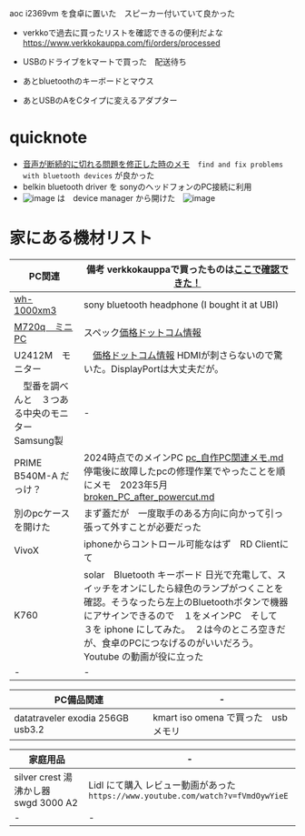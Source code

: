 

aoc i2369vm を食卓に置いた　スピーカー付いていて良かった

* verkkoで過去に買ったリストを確認できるの便利だよな　https://www.verkkokauppa.com/fi/orders/processed

* USBのドライブをkマートで買った　配送待ち
* あとbluetoothのキーボードとマウス
* あとUSBのAをCタイプに変えるアダプター

# quicknote
* [音声が断続的に切れる問題を修正した時のメモ](https://gist.github.com/jamad/125083a95e2726b466716adad90b0c94)　`find and fix problems with bluetooth devices` が良かった
* belkin bluetooth driver を sonyのヘッドフォンのPC接続に利用
* ![image](https://github.com/user-attachments/assets/bfe9f7f1-5cf2-48aa-8146-d9be96d53f36) は　device manager から開けた　![image](https://github.com/user-attachments/assets/38b4b730-82bf-491a-8d2b-aca6c2afcdf7)


# 家にある機材リスト


|PC関連|備考  verkkokauppaで買ったものは[ここで確認できた！](https://gist.github.com/jamad/8115b7f7d656f5f9d620312fae3dbf3f) |
|-|-|
|[wh-1000xm3](https://gist.github.com/jamad/faf88804122925815f7d3653ccb378bb)| sony bluetooth headphone (I bought it at UBI)|
|[M720q　ミニPC](https://github.com/jamad/practicePython/issues/28)  |スペック[価格ドットコム情報](https://kakaku.com/item/K0001377714/spec/?lid=spec_anchorlink_details#tab) |
|U2412M　モニター　|　[価格ドットコム情報](https://kakaku.com/item/K0000363216/spec/) HDMIが刺さらないので驚いた。DisplayPortは大丈夫だが。|
|　型番を調べんと　３つある中央のモニター　Samsung製　|-|
|PRIME B540M-A だっけ？  |2024時点でのメインPC  [pc_自作PC関連メモ.md](https://github.com/jamad/markdown_devlog/blob/main/markdown_files/pc_%E8%87%AA%E4%BD%9CPC%E9%96%A2%E9%80%A3%E3%83%A1%E3%83%A2.md)  停電後に故障したpcの修理作業でやったことを順にメモ　2023年5月　 [broken_PC_after_powercut.md](https://github.com/jamad/markdown_devlog/blob/main/markdown_files/broken_PC_after_powercut.md) |
|別のpcケースを開けた|まず蓋だが　一度取手のある方向に向かって引っ張って外すことが必要だった|
|VivoX|iphoneからコントロール可能なはず　RD Clientにて|
| K760 | solar　Bluetooth キーボード    日光で充電して、スイッチをオンにしたら緑色のランプがつくことを確認。そうなったら左上のBluetoothボタンで機器にアサインできるので　１をメインPC　そして　３を iphone にしてみた。　２は今のところ空きだが、食卓のPCにつなげるのがいいだろう。　Youtube の動画が役に立った|
|-|-|

|PC備品関連|-|
|-|-|
|datatraveler exodia 256GB usb3.2| kmart iso omena で買った　usbメモリ|


|家庭用品|-|
|-|-|
|silver crest 湯沸かし器　swgd 3000 A2|Lidl にて購入 レビュー動画があった　`https://www.youtube.com/watch?v=fVmdOywYieE`  |
|-|-|


